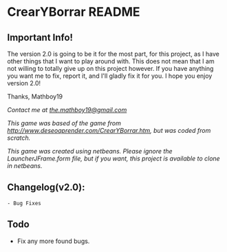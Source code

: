CrearYBorrar README
===================

Important Info!
-------------------
The version 2.0 is going to be it for the most part, for this project, as I have other things that I want to play around with. This does not mean that I am not willing to totally give up on this project however. If you have anything you want me to fix, report it, and I'll gladly fix it for you. I hope you enjoy version 2.0!

Thanks,
    Mathboy19 




*Contact me at the.mathboy19@gmail.com*

*This game was based of the game from http://www.deseoaprender.com/CrearYBorrar.htm, but was coded from scratch.*

*This game was created using netbeans. Please ignore the LauncherJFrame.form file, but if you want, this project is available to clone in netbeans.*

Changelog(v2.0):
-----------
    - Bug Fixes

Todo
-----
   - Fix any more found bugs.
